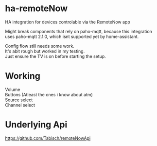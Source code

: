 # ha-remoteNow
HA integration for devices controlable via the RemoteNow app

Might break components that rely on paho-mqtt, because this integration uses paho-mqtt 2.1.0, which isnt supported yet by home-assistant.

Config flow still needs some work. \
It's abit rough but worked in my testing. \
Just ensure the TV is on before starting the setup.

# Working
Volume \
Buttons (Atleast the ones i know about atm) \
Source select \
Channel select

# Underlying Api
https://github.com/Tabisch/remoteNowApi
